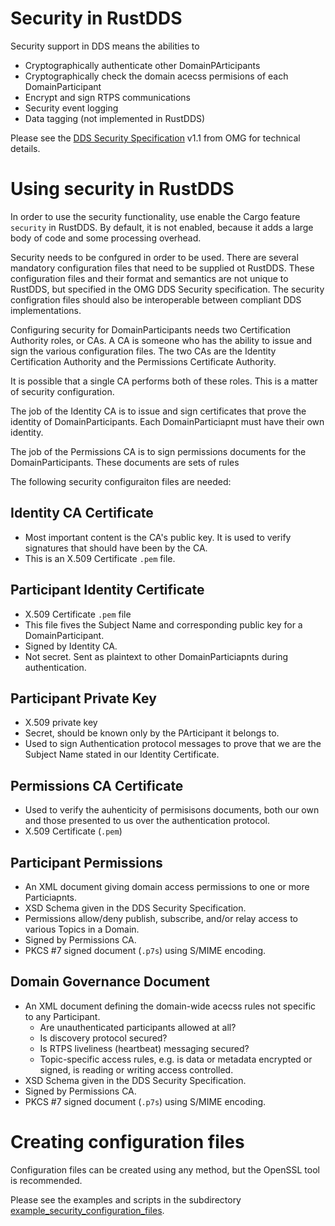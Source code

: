 # Security in RustDDS

Security support in DDS means the abilities to

* Cryptographically authenticate other DomainPArticipants
* Cryptographically check the domain acecss permisions of each DomainParticipant
* Encrypt and sign RTPS communications
* Security event logging
* Data tagging (not implemented in RustDDS)

Please see the [DDS Security Specification](https://www.omg.org/spec/DDS-SECURITY/1.1/About-DDS-SECURITY) v1.1 from OMG for technical details.

# Using security in RustDDS

In order to use the security functionality, use enable the Cargo feature `security` in RustDDS. By default, it is not enabled, because it adds a large body of code and some processing overhead.

Security needs to be confgured in order to be used. There are several mandatory configuration files that need to be supplied ot RustDDS. These configuration files and their format and semantics are not unique to RustDDS, but specified in the OMG DDS Security specification. The security configration files should also be interoperable between compliant DDS implementations.

Configuring security for DomainParticipants needs two Certification Authority roles, or CAs. A CA is someone who has the ability to issue and sign the various configuration files. The two CAs are the Identity Certification Authority and the Permissions Certificate Authority. 

It is possible that a single CA performs both of these roles. This is a matter of security configuration.


The job of the Identity CA is to issue and sign certificates that prove the identity of DomainParticipants. Each DomainParticiapnt must have their own identity.

The job of the Permissions CA is to sign permissions documents for the DomainParticipants. These documents are sets of rules 

The following security configuraiton files are needed:

## Identity CA Certificate

* Most important content is the CA's public key. It is used to verify signatures that should have been by the CA. 
* This is an X.509 Certificate `.pem` file.

## Participant Identity Certificate

* X.509 Certificate `.pem` file
* This file fives the Subject Name and corresponding public key for a DomainParticipant.
* Signed by Identity CA.
* Not secret. Sent as plaintext to other DomainParticiapnts during authentication.

## Participant Private Key

* X.509 private key
* Secret, should be known only by the PArticipant it belongs to.
* Used to sign Authentication protocol messages to prove that we are the Subject Name stated in our Identity Certificate.

## Permissions CA Certificate

* Used to verify the auhenticity of permisisons documents, both our own and those presented to us over the authentication protocol.
* X.509 Certificate (`.pem`)

## Participant Permissions

* An XML document giving domain access permissions to one or more Particiapnts.
* XSD Schema given in the DDS Security Specification.
* Permissions allow/deny publish, subscribe, and/or relay access to various Topics in a Domain.
* Signed by Permissions CA.
* PKCS #7 signed document (`.p7s`) using S/MIME encoding.

## Domain Governance Document

* An XML document defining the domain-wide acecss rules  not specific to any Participant.
  * Are unauthenticated participants allowed at all?
  * Is discovery protocol secured?
  * Is RTPS liveliness (heartbeat) messaging secured?
  * Topic-specific access rules, e.g. is data or metadata encrypted or signed, is reading or writing access controlled.
* XSD Schema given in the DDS Security Specification.
* Signed by Permissions CA.
* PKCS #7 signed document (`.p7s`) using S/MIME encoding.

# Creating configuration files

Configuration files can be created using any method, but the OpenSSL tool is recommended.

Please see the examples and scripts in the subdirectory [example_security_configuration_files](example_security_configuration_files/).
